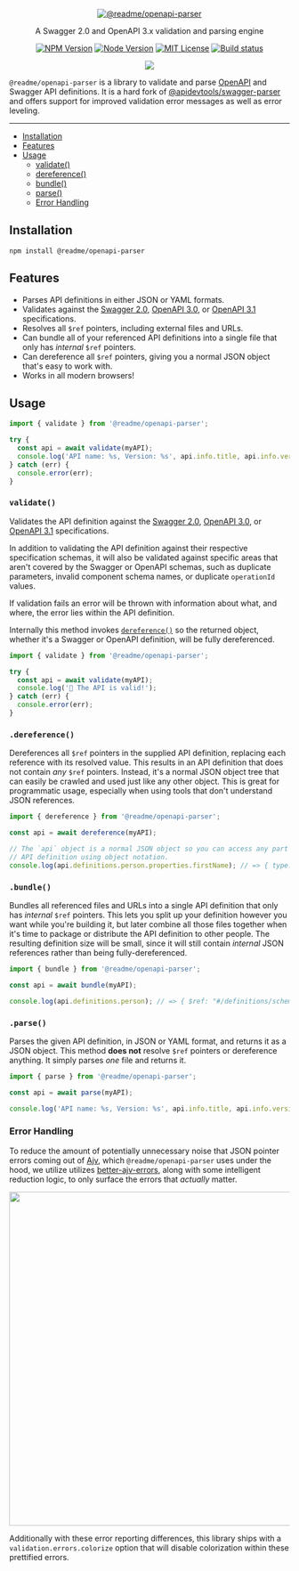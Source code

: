 <p align="center">
  <a href="https://npm.im/@readme/openapi-parser">
    <img src="https://raw.githubusercontent.com/readmeio/oas/main/.github/tooling-hero.png" alt="@readme/openapi-parser" />
  </a>
</p>

<p align="center">
  A Swagger 2.0 and OpenAPI 3.x validation and parsing engine
</p>

<p align="center">
  <a href="https://npm.im/@readme/openapi-parser"><img src="https://img.shields.io/npm/v/@readme/openapi-parser?style=for-the-badge" alt="NPM Version"></a>
  <a href="https://npm.im/@readme/openapi-parser"><img src="https://img.shields.io/node/v/@readme/openapi-parser?style=for-the-badge" alt="Node Version"></a>
  <a href="https://npm.im/@readme/openapi-parser"><img src="https://img.shields.io/npm/l/@readme/openapi-parser?style=for-the-badge" alt="MIT License"></a>
  <a href="https://github.com/readmeio/oas/tree/main/packages/parser"><img src="https://img.shields.io/github/actions/workflow/status/readmeio/oas/ci.yml?branch=main&style=for-the-badge" alt="Build status"></a>
</p>

<p align="center">
  <a href="https://readme.com"><img src="https://raw.githubusercontent.com/readmeio/.github/main/oss-badge.svg" /></a>
</p>

`@readme/openapi-parser` is a library to validate and parse [OpenAPI](https://openapis.org) and Swagger API definitions. It is a hard fork of [@apidevtools/swagger-parser](https://npm.im/@apidevtools/swagger-parser) and offers support for improved validation error messages as well as error leveling.

---

- [Installation](#installation)
- [Features](#features)
- [Usage](#usage)
  - [validate()](#validate)
  - [dereference()](#dereference)
  - [bundle()](#bundle)
  - [parse()](#parse)
  - [Error Handling](#error-handling)

## Installation

```
npm install @readme/openapi-parser
```

## Features

- Parses API definitions in either JSON or YAML formats.
- Validates against the [Swagger 2.0](https://github.com/OAI/OpenAPI-Specification/tree/main/schemas/v2.0), [OpenAPI 3.0](https://github.com/OAI/OpenAPI-Specification/tree/main/schemas/v3.0), or [OpenAPI 3.1](https://github.com/OAI/OpenAPI-Specification/tree/main/schemas/v3.1) specifications.
- Resolves all `$ref` pointers, including external files and URLs.
- Can bundle all of your referenced API definitions into a single file that only has _internal_ `$ref` pointers.
- Can dereference all `$ref` pointers, giving you a normal JSON object that's easy to work with.
- Works in all modern browsers!

## Usage

```ts
import { validate } from '@readme/openapi-parser';

try {
  const api = await validate(myAPI);
  console.log('API name: %s, Version: %s', api.info.title, api.info.version);
} catch (err) {
  console.error(err);
}
```

### `validate()`

Validates the API definition against the [Swagger 2.0](https://github.com/OAI/OpenAPI-Specification/tree/main/schemas/v2.0), [OpenAPI 3.0](https://github.com/OAI/OpenAPI-Specification/tree/main/schemas/v3.0), or [OpenAPI 3.1](https://github.com/OAI/OpenAPI-Specification/tree/main/schemas/v3.1) specifications.

In addition to validating the API definition against their respective specification schemas, it will also be validated against specific areas that aren't covered by the Swagger or OpenAPI schemas, such as duplicate parameters, invalid component schema names, or duplicate `operationId` values.

If validation fails an error will be thrown with information about what, and where, the error lies within the API definition.

Internally this method invokes [`dereference()`](#dereference) so the returned object, whether it's a Swagger or OpenAPI definition, will be fully dereferenced.

```ts
import { validate } from '@readme/openapi-parser';

try {
  const api = await validate(myAPI);
  console.log('🍭 The API is valid!');
} catch (err) {
  console.error(err);
}
```

### `.dereference()`

Dereferences all `$ref` pointers in the supplied API definition, replacing each reference with its resolved value. This results in an API definition that does not contain _any_ `$ref` pointers. Instead, it's a normal JSON object tree that can easily be crawled and used just like any other object. This is great for programmatic usage, especially when using tools that don't understand JSON references.

```ts
import { dereference } from '@readme/openapi-parser';

const api = await dereference(myAPI);

// The `api` object is a normal JSON object so you can access any part of the
// API definition using object notation.
console.log(api.definitions.person.properties.firstName); // => { type: "string" }
```

### `.bundle()`

Bundles all referenced files and URLs into a single API definition that only has _internal_ `$ref` pointers. This lets you split up your definition however you want while you're building it, but later combine all those files together when it's time to package or distribute the API definition to other people. The resulting definition size will be small, since it will still contain _internal_ JSON references rather than being fully-dereferenced.

```ts
import { bundle } from '@readme/openapi-parser';

const api = await bundle(myAPI);

console.log(api.definitions.person); // => { $ref: "#/definitions/schemas~1person.yaml" }
```

### `.parse()`

Parses the given API definition, in JSON or YAML format, and returns it as a JSON object. This method **does not** resolve `$ref` pointers or dereference anything. It simply parses _one_ file and returns it.

```ts
import { parse } from '@readme/openapi-parser';

const api = await parse(myAPI);

console.log('API name: %s, Version: %s', api.info.title, api.info.version);
```

### Error Handling

To reduce the amount of potentially unnecessary noise that JSON pointer errors coming out of [Ajv](https://ajv.js.org/), which `@readme/openapi-parser` uses under the hood, we utilize utilizes [better-ajv-errors](https://npm.im/@readme/better-ajv-errors), along with some intelligent reduction logic, to only surface the errors that _actually_ matter.

<img src="https://user-images.githubusercontent.com/33762/137796648-7e1157c2-cee4-466e-9129-dd2a743dd163.png" width="600" />

Additionally with these error reporting differences, this library ships with a `validation.errors.colorize` option that will disable colorization within these prettified errors.
